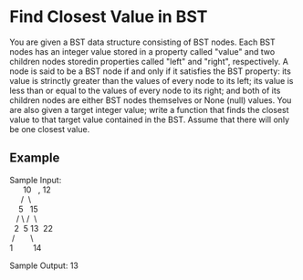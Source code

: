 # Find Closest Value in BST

You are given a BST data structure consisting of BST nodes. Each BST nodes has an integer value stored in a property called "value" and two children nodes storedin properties called "left" and "right", respectively. A node is said to be a BST node if and only if it satisfies the BST property: its value is strinctly greater than the values of every node to its left; its value is less than or equal to the values of every node to its right; and both of its children nodes are either BST nodes themselves or None (null) values. You are also given a target integer value; write a function that finds the closest value to that target value contained in the BST. Assume that there will only be one closest value.

## Example

Sample Input:  
&nbsp;&nbsp;&nbsp;&nbsp;&nbsp;&nbsp;10&nbsp;&nbsp;&nbsp;, 12  
&nbsp;&nbsp;&nbsp;&nbsp;&nbsp;/&nbsp;&nbsp;\  
&nbsp;&nbsp;&nbsp;&nbsp;5&nbsp;&nbsp;&nbsp;15  
&nbsp;&nbsp;&nbsp;/ \ /&nbsp;&nbsp;\  
&nbsp;&nbsp;2&nbsp;&nbsp;5&nbsp;13&nbsp;&nbsp;22  
&nbsp;/&nbsp;&nbsp;&nbsp;&nbsp;&nbsp;&nbsp;&nbsp;\  
1&nbsp;&nbsp;&nbsp;&nbsp;&nbsp;&nbsp;&nbsp;&nbsp;&nbsp;14  

Sample Output: 13